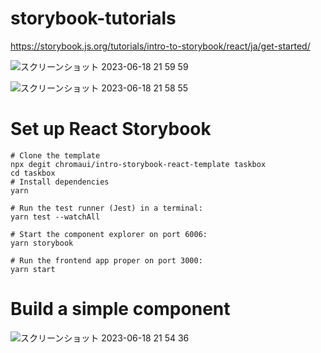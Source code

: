 # storybook-tutorials
https://storybook.js.org/tutorials/intro-to-storybook/react/ja/get-started/

![スクリーンショット 2023-06-18 21 59 59](https://github.com/tkiryc/storybook-tutorials/assets/15275153/2be03300-6a5e-409b-afc7-daab1d5edac3)

![スクリーンショット 2023-06-18 21 58 55](https://github.com/tkiryc/storybook-tutorials/assets/15275153/0940191d-d2a1-4127-bed7-17ad9a210e72)

# Set up React Storybook
```
# Clone the template
npx degit chromaui/intro-storybook-react-template taskbox
cd taskbox
# Install dependencies
yarn

# Run the test runner (Jest) in a terminal:
yarn test --watchAll

# Start the component explorer on port 6006:
yarn storybook

# Run the frontend app proper on port 3000:
yarn start
```

# Build a simple component
![スクリーンショット 2023-06-18 21 54 36](https://github.com/tkiryc/storybook-tutorials/assets/15275153/347e77e5-edfd-41c7-a6fa-83e3f814d80b)
